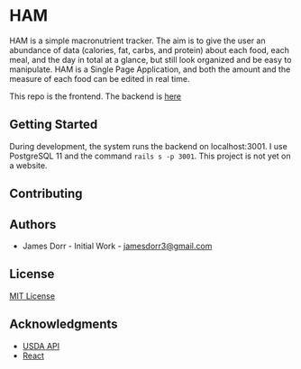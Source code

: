 # HAM

HAM is a simple macronutrient tracker. The aim is to give the user an abundance of data (calories, fat, carbs, and protein) about each food, each meal, and the day in total at a glance, but still look organized and be easy to manipulate. HAM is a Single Page Application, and both the amount and the measure of each food can be edited in real time.

This repo is the frontend. The backend is [here](https://github.com/jamesdorr3/backend-ham)

## Getting Started

During development, the system runs the backend on localhost:3001. I use PostgreSQL 11 and the command ```rails s -p 3001```. This project is not yet on a website.

## Contributing

## Authors

* James Dorr - Initial Work - jamesdorr3@gmail.com

## License
[MIT License](https://github.com/jamesdorr3/frontend-ham/blob/master/LICENSE)

## Acknowledgments

* [USDA API](https://fdc.nal.usda.gov/)
* [React](https://github.com/facebook/create-react-app)
